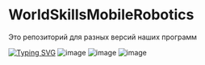 # WorldSkillsMobileRobotics
Это репозиторий для разных версий наших программ 
<!---Пример кода-->
[![Typing SVG](https://readme-typing-svg.herokuapp.com?font=Fira+Code&pause=1000&width=435&lines=%D0%92%D0%B5%D1%80%D0%BD%D0%B5%D0%BC%D1%81%D1%8F+%D0%B4%D0%BE%D0%BC%D0%BE%D0%B9+%D1%81+%D0%BF%D0%BE%D0%B1%D0%B5%D0%B4%D0%BE%D0%B9+%F0%9F%8F%86)](https://git.io/typing-svg)
![image](https://github.com/Amirkin26/WorldSkillsMobileRobotics/assets/63238882/a39572a6-f52b-4644-9478-32638ea49886) ![image](https://github.com/Amirkin26/WorldSkillsMobileRobotics/assets/63238882/05fef0ca-7512-4d19-91a5-cec2001bdd04)
![image](https://github.com/Amirkin26/WorldSkillsMobileRobotics/assets/63238882/9b32778a-1ee2-4f07-a7fa-bd98a8cea195)


